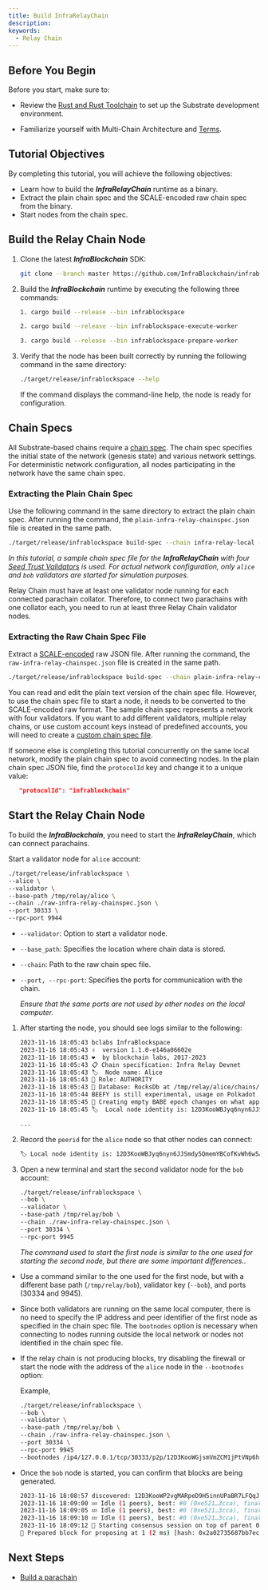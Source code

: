 ```yaml
---
title: Build InfraRelayChain
description: 
keywords:
  - Relay Chain
---
```


## Before You Begin

Before you start, make sure to:

- Review the [Rust and Rust Toolchain](../../learn/substrate/tutorials/install/rust-toolchain.md) to set up the Substrate development environment.

- Familiarize yourself with Multi-Chain Architecture and [Terms](../../learn/architecture/architecture.md).

## Tutorial Objectives

By completing this tutorial, you will achieve the following objectives:

- Learn how to build the ***InfraRelayChain*** runtime as a binary.
- Extract the plain chain spec and the SCALE-encoded raw chain spec from the binary.
- Start nodes from the chain spec.

## Build the Relay Chain Node

1. Clone the latest ***InfraBlockchain*** SDK:
   
   ```bash
   git clone --branch master https://github.com/InfraBlockchain/infrablockchain-substrate.git
   ```

2. Build the ***InfraBlockchain*** runtime by executing the following three commands:
   
   ```bash
   1. cargo build --release --bin infrablockspace

   2. cargo build --release --bin infrablockspace-execute-worker

   3. cargo build --release --bin infrablockspace-prepare-worker
   ```

3. Verify that the node has been built correctly by running the following command in the same directory:
   
   ```bash
   ./target/release/infrablockspace --help
   ```

   If the command displays the command-line help, the node is ready for configuration.

## Chain Specs

All Substrate-based chains require a [chain spec](../../learn/substrate/build/chain-spec.md). The chain spec specifies the initial state of the network (genesis state) and various network settings. For deterministic network configuration, all nodes participating in the network have the same chain spec.

### Extracting the Plain Chain Spec

Use the following command in the same directory to extract the plain chain spec. After running the command, the `plain-infra-relay-chainspec.json` file is created in the same path.

```bash
./target/release/infrablockspace build-spec --chain infra-relay-local --disable-default-bootnode > plain-infra-relay-chainspec.json
```

*In this tutorial, a sample chain spec file for the ***InfraRelayChain*** with four [Seed Trust Validators](../../learn/protocol/proof-of-transaction.md#블록-생성자밸리데이터-풀) is used. For actual network configuration, only `alice` and `bob` validators are started for simulation purposes.*


Relay Chain must have at least one validator node running for each connected parachain collator. Therefore, to connect two parachains with one collator each, you need to run at least three Relay Chain validator nodes.

### Extracting the Raw Chain Spec File

Extract a [SCALE-encoded](../../learn/substrate/learn/frame/scale-codec.md) raw JSON file. After running the command, the `raw-infra-relay-chainspec.json` file is created in the same path. 

```bash
./target/release/infrablockspace build-spec --chain plain-infra-relay-chainspec.json --disable-default-bootnode --raw > raw-infra-relay-chainspec.json
```

You can read and edit the plain text version of the chain spec file. However, to use the chain spec file to start a node, it needs to be converted to the SCALE-encoded raw format. The sample chain spec represents a network with four validators. If you want to add different validators, multiple relay chains, or use custom account keys instead of predefined accounts, you will need to create a [custom chain spec file](../../learn/substrate/build/chain-spec.md#커스텀-체인-스펙-생성하기).

If someone else is completing this tutorial concurrently on the same local network, modify the plain chain spec to avoid connecting nodes. In the plain chain spec JSON file, find the `protocolId` key and change it to a unique value:

```json
   "protocolId": "infrablockchain"
```

## Start the Relay Chain Node

To build the ***InfraBlockchain***, you need to start the ***InfraRelayChain***, which can connect parachains.

Start a validator node for `alice` account:
   
   ```bash
   ./target/release/infrablockspace \
   --alice \
   --validator \
   --base-path /tmp/relay/alice \
   --chain ./raw-infra-relay-chainspec.json \
   --port 30333 \
   --rpc-port 9944
   ```

- `--validator`: Option to start a validator node.
- `--base_path`: Specifies the location where chain data is stored.
- `--chain`: Path to the raw chain spec file.
- `--port, --rpc-port`: Specifies the ports for communication with the chain.

   _Ensure that the same ports are not used by other nodes on the local computer._

1. After starting the node, you should see logs similar to the following:

   ```bash
   2023-11-16 18:05:43 bclabs InfraBlockspace
   2023-11-16 18:05:43 ✌️  version 1.1.0-e146a06602e
   2023-11-16 18:05:43 ❤️  by blockchain labs, 2017-2023
   2023-11-16 18:05:43 📋 Chain specification: Infra Relay Devnet
   2023-11-16 18:05:43 🏷  Node name: Alice
   2023-11-16 18:05:43 👤 Role: AUTHORITY
   2023-11-16 18:05:43 💾 Database: RocksDb at /tmp/relay/alice/chains/infra_relay_devnet/db/full
   2023-11-16 18:05:44 BEEFY is still experimental, usage on Polkadot network is discouraged.
   2023-11-16 18:05:45 👶 Creating empty BABE epoch changes on what appears to be first startup. 
   2023-11-16 18:05:45 🏷  Local node identity is: 12D3KooWBJyq6nyn6JJSmdy5QmemYBCofKvWh6w5Am6p33tYzxu1

   ...
   ```

2. Record the `peerid` for the `alice` node so that other nodes can connect:
   
   ```bash
   🏷 Local node identity is: 12D3KooWBJyq6nyn6JJSmdy5QmemYBCofKvWh6w5Am6p33tYzxu1
   ```

3. Open a new terminal and start the second validator node for the `bob` account:

   ```bash
   ./target/release/infrablockspace \
   --bob \
   --validator \
   --base-path /tmp/relay/bob \
   --chain ./raw-infra-relay-chainspec.json \
   --port 30334 \
   --rpc-port 9945 
   ```

   _The command used to start the first node is similar to the one used for starting the second node, but there are some important differences.._
   
- Use a command similar to the one used for the first node, but with a different base path (`/tmp/relay/bob`), validator key (`--bob`), and ports (30334 and 9945).
   
- Since both validators are running on the same local computer, there is no need to specify the IP address and peer identifier of the first node as specified in the chain spec file. The `bootnodes` option is necessary when connecting to nodes running outside the local network or nodes not identified in the chain spec file.

- If the relay chain is not producing blocks, try disabling the firewall or start the node with the address of the `alice` node in the `--bootnodes` option:

   Example,

   ```bash
   ./target/release/infrablockspace \
   --bob \
   --validator \
   --base-path /tmp/relay/bob \
   --chain ./raw-infra-relay-chainspec.json \
   --port 30334 \
   --rpc-port 9945 
   --bootnodes /ip4/127.0.0.1/tcp/30333/p2p/12D3KooWGjsmVmZCM1jPtVNp6hRbbkGBK3LADYNniJAKJ19NUYiq
   ```

- Once the `bob` node is started, you can confirm that blocks are being generated.

   ```bash
   2023-11-16 18:08:57 discovered: 12D3KooWP2vgMARpeD9H5innUPaBR7LFQqJSP6dX4TRS9DtkqsBQ /ip4/172.16.72.194/tcp/30334
   2023-11-16 18:09:00 💤 Idle (1 peers), best: #0 (0xe521…3cca), finalized #0 (0xe521…3cca), ⬇ 1.5kiB/s ⬆ 1.5kiB/s
   2023-11-16 18:09:05 💤 Idle (1 peers), best: #0 (0xe521…3cca), finalized #0 (0xe521…3cca), ⬇ 0.2kiB/s ⬆ 0.2kiB/s
   2023-11-16 18:09:10 💤 Idle (1 peers), best: #0 (0xe521…3cca), finalized #0 (0xe521…3cca), ⬇ 0 ⬆ 0
   2023-11-16 18:09:12 🙌 Starting consensus session on top of parent 0xe5212b368879d4a38e84693a0f1582402ac100948a895217823de534cf753cca
   🎁 Prepared block for proposing at 1 (2 ms) [hash: 0x2a02735687bb7ec53f34e17424a313b8b05ecce8ac855216dfae3c254980efdc; parent_hash: 0xe521…3cca; extrinsics (2): [0x62c3…6593, 0xf265…0515]
   ```

## Next Steps

- [Build a parachain](./build-a-parachain.md)